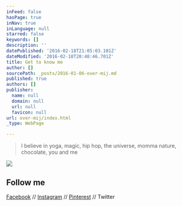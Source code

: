 ```yaml
---
inFeed: false
hasPage: true
inNav: true
inLanguage: null
starred: false
keywords: []
description: ''
datePublished: '2016-02-18T21:05:03.101Z'
dateModified: '2016-02-18T20:48:46.701Z'
title: Get to know me
author: []
sourcePath: _posts/2016-01-06-over-mij.md
published: true
authors: []
publisher:
  name: null
  domain: null
  url: null
  favicon: null
url: over-mij/index.html
_type: WebPage

---
```

> I believe in yoga, magic, hip hop, the universe, momma nature, chocolate, you and me

![](https://the-grid-user-content.s3-us-west-2.amazonaws.com/eff37e0b-e129-4b64-bc7f-3bb8663a71d7.JPG)

## Follow me 

[Facebook][0] // [Instagram][1] // [Pinterest][2] // Twitter 

[0]: https://www.facebook.com/5amSunrises/?ref=hl
[1]: https://www.instagram.com/5am_sunrises/
[2]: https://nl.pinterest.com/lizzylynnn/